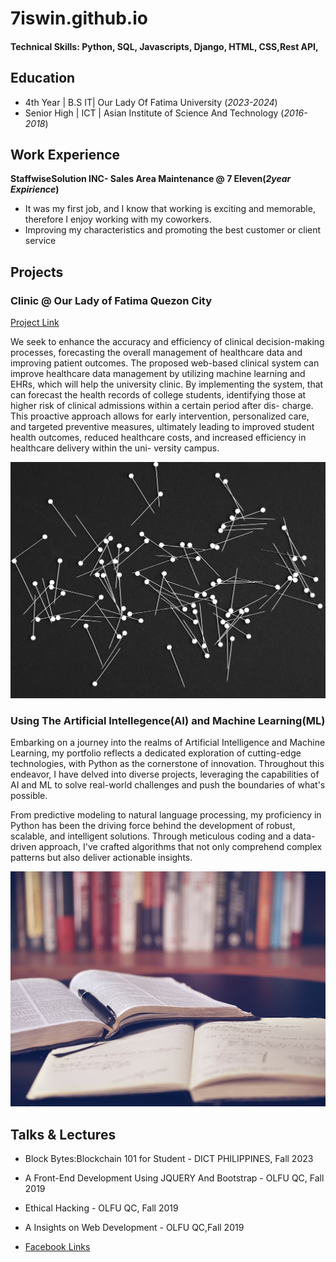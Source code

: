 # 7iswin.github.io

#### Technical Skills: Python, SQL, Javascripts, Django, HTML, CSS,Rest API,

## Education
- 4th Year  | B.S  IT| Our Lady Of Fatima University (_2023-2024_)								       		
- Senior High  |	ICT  | Asian Institute of Science And Technology (_2016-2018_)	 			        		

## Work Experience
**StaffwiseSolution INC- Sales Area Maintenance @ 7 Eleven(_2year Expirience_)**
- It was my first job, and I know that working is exciting and memorable, therefore I enjoy working with my coworkers.
- Improving my characteristics and promoting the best customer or client service


## Projects
### Clinic @ Our Lady of Fatima Quezon City 
[Project Link](https://universityclinicqc.com/account/?next=/)

We seek to enhance the accuracy and efficiency of clinical decision-making
processes, forecasting the overall management of healthcare data and improving patient
outcomes. The proposed web-based clinical system can improve healthcare data
management by utilizing machine learning and EHRs, which will help the university clinic.
By implementing the system, that can forecast the health records of college students,
identifying those at higher risk of clinical admissions within a certain period after dis-
charge. This proactive approach allows for early intervention, personalized care, and
targeted preventive measures, ultimately leading to improved student health outcomes,
reduced healthcare costs, and increased efficiency in healthcare delivery within the uni-
versity campus.

![EEG Band Discovery](/assets/img/neutral.jpg)

### Using The Artificial Intellegence(AI) and Machine Learning(ML)

Embarking on a journey into the realms of Artificial Intelligence and Machine Learning, my portfolio reflects a dedicated exploration of cutting-edge technologies, with Python as the cornerstone of innovation. Throughout this endeavor, I have delved into diverse projects, leveraging the capabilities of AI and ML to solve real-world challenges and push the boundaries of what's possible.

From predictive modeling to natural language processing, my proficiency in Python has been the driving force behind the development of robust, scalable, and intelligent solutions. Through meticulous coding and a data-driven approach, I've crafted algorithms that not only comprehend complex patterns but also deliver actionable insights.

![Journey Study](/assets/img/book.png)

## Talks & Lectures
- Block Bytes:Blockchain 101 for Student - DICT PHILIPPINES, Fall 2023
- A Front-End Development Using JQUERY And Bootstrap - OLFU QC, Fall 2019
- Ethical Hacking - OLFU QC, Fall 2019
- A Insights on Web Development - OLFU QC,Fall 2019

- [Facebook Links](https://www.facebook.com/7iswin/)


